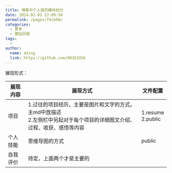 ```yaml
---
title: 博客中个人简历模块划分
date: 2024-02-01 22:09:58
permalink: /pages/f4cb60/
categories:
  - 更多
  - 建站历程
tags:
  - 
author: 
  name: aXing
  link: https://github.com/08163356
---
```



展现形式：

| 展现内容 | 展现方式                                                     | 文件配置               |
| -------- | ------------------------------------------------------------ | ---------------------- |
| 项目     | 1.过往的项目经历，主要是图片和文字的方式。主md中放描述<br />2.左侧栏中另起对于每个项目的详细图文介绍、过程、收获、感悟等内容 | 1.resume<br />2.public |
| 个人技能 | 思维导图的方式                                               | public                 |
| 自我评价 | 待定，上面两个才是主要的                                     |                        |

